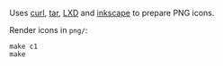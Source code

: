 Uses [curl], [tar], [LXD] and [inkscape] to prepare PNG icons.

[LXD]: https://ubuntu.com/lxd
[tar]: https://www.gnu.org/software/tar/
[curl]: https://curl.se/
[inkscape]: https://inkscape.org/

Render icons in `png/`:

    make c1
    make

<!--
README.md
Copyright 2023 Keith Maxwell
SPDX-License-Identifier: CC0-1.0
-->

<!-- vim: set filetype=markdown.htmlCommentNoSpell  : -->
